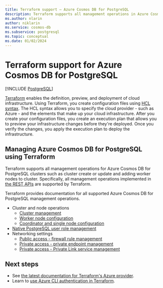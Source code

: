 ```yaml
---
title: Terraform support – Azure Cosmos DB for PostgreSQL
description: Terraform supports all management operations in Azure Cosmos DB for PostgreSQL
ms.author: nlarin
author: niklarin
ms.service: cosmos-db
ms.subservice: postgresql
ms.topic: conceptual
ms.date: 01/02/2024
---
```


# Terraform support for Azure Cosmos DB for PostgreSQL

[!INCLUDE [PostgreSQL](../includes/appliesto-postgresql.md)]

[Terraform](https://www.terraform.io/) enables the definition, preview, and deployment of cloud infrastructure. Using Terraform, you create configuration files using [HCL syntax](https://www.terraform.io/docs/configuration/syntax.html). The HCL syntax allows you to specify the cloud provider - such as Azure - and the elements that make up your cloud infrastructure. After you create your configuration files, you create an execution plan that allows you to preview your infrastructure changes before they're deployed. Once you verify the changes, you apply the execution plan to deploy the infrastructure.

## Managing Azure Cosmos DB for PostgreSQL using Terraform

Terraform supports all management operations for Azure Cosmos DB for PostgreSQL clusters such as cluster create or update and adding worker nodes to cluster. Specifically, all management operations implemented in [the REST APIs](/rest/api/postgresqlhsc/) are supported by Terraform.

Terraform provides documentation for all supported Azure Cosmos DB for PostgreSQL management operations.

* Cluster and node operations
    * [Cluster management](https://registry.terraform.io/providers/hashicorp/azurerm/latest/docs/resources/cosmosdb_postgresql_cluster)
    * [Worker node configuration](https://registry.terraform.io/providers/hashicorp/azurerm/latest/docs/resources/cosmosdb_postgresql_node_configuration)
    * [Coordinator and single node configuration](https://registry.terraform.io/providers/hashicorp/azurerm/latest/docs/resources/cosmosdb_postgresql_coordinator_configuration)
* [Native PostgreSQL user role management](https://registry.terraform.io/providers/hashicorp/azurerm/latest/docs/resources/cosmosdb_postgresql_role)
* Networking settings
    * [Public access - firewall rule management](https://registry.terraform.io/providers/hashicorp/azurerm/latest/docs/resources/cosmosdb_postgresql_firewall_rule)
    * [Private access - private endpoint management](https://registry.terraform.io/providers/hashicorp/azurerm/latest/docs/resources/private_endpoint)
    * [Private access - Private Link service management](https://registry.terraform.io/providers/hashicorp/azurerm/latest/docs/resources/private_link_service)

## Next steps

* See [the latest documentation for Terraform's Azure provider](https://registry.terraform.io/providers/hashicorp/azurerm/latest/docs).
* Learn to [use Azure CLI authentication in Terraform](https://registry.terraform.io/providers/hashicorp/azurerm/latest/docs/guides/azure_cli).